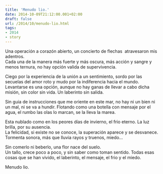 ```yaml
---
title: 'Menudo lio.'
date: 2014-10-09T21:12:00.001+02:00
draft: false
url: /2014/10/menudo-lio.html
tags: 
- 2014
- story
---
```


Una operación a corazón abierto, un concierto de flechas  atravesaron mis adentros.  
Cada una de la manera más fuerte y más oscura, más acción y sangre y menos ternura, no hay opción valida de supervivencia.  

Ciego por la experiencia de la unión a un sentimiento, sordo por las secuelas del amor roto y mudo por la indiferencia hacia el mundo.  
Levantarse es una opción, aunque no hay ganas de llevar a cabo dicha misión, sin color sin vida. Un laberinto sin salida.  

Sin guia de instrucciones que me oriente en este mar, no hay ni un bien ni un mal, ni se va a hundir. Flotando como una botella con mensaje por el agua, el rumbo las olas lo marcan, se la lleva la marea.  

Esta nublado como en los peores días de invierno, el frio eterno. La luz brilla, por su ausencia.  
La felicidad, si existe no se conoce, la superación aparece y se desvanece. Tormenta sonora, más que lluvia rayos y truenos, miedo...  

Sin comerlo ni beberlo, una flor nace del suelo.  
Un tallo, crece poco a poco, y sin saber como toman sentido. Todas esas cosas que se han vivido, el laberinto, el mensaje, el frio y el miedo.  

Menudo lio.  